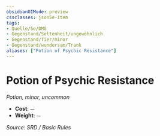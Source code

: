 ```yaml
---
obsidianUIMode: preview
cssclasses: json5e-item
tags:
- Quelle/5e/DMG
- Gegenstand/Seltenheit/ungewöhnlich
- Gegenstand/Tier/minor
- Gegenstand/wundersam/Trank
aliases: ["Potion of Psychic Resistance"]
---
```

# Potion of Psychic Resistance
*Potion, minor, uncommon*  

- **Cost**: ⏤
- **Weight**: ⏤

*Source: SRD / Basic Rules*